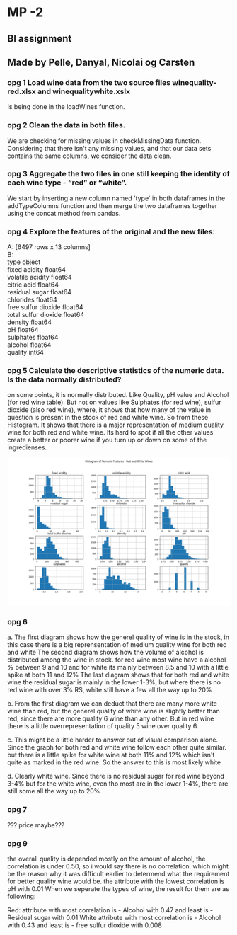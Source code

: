 # MP -2
## BI assignment
## Made by Pelle, Danyal, Nicolai og Carsten

### opg 1 Load wine data from the two source files winequality-red.xlsx and winequalitywhite.xslx

Is being done in the loadWines function.

### opg 2 Clean the data in both files. 

We are checking for missing values in checkMissingData function. Considering that there isn't any missing values, and that our data sets contains the same columns, we consider the data clean. 

### opg 3 Aggregate the two files in one still keeping the identity of each wine type - “red” or “white”. 

We start by inserting a new column named 'type' in both dataframes in the addTypeColumns function and then merge the two dataframes together using the concat method from pandas. 

### opg 4 Explore the features of the original and the new files: 

A: [6497 rows x 13 columns]\
B: \
type                     object\
fixed acidity           float64\
volatile acidity        float64\
citric acid             float64\
residual sugar          float64\
chlorides               float64\
free sulfur dioxide     float64\
total sulfur dioxide    float64\
density                 float64\
pH                      float64\
sulphates               float64\
alcohol                 float64\
quality                   int64

### opg 5 Calculate the descriptive statistics of the numeric data. Is the data normally distributed? 

on some points, it is normally distributed. Like Quality, pH value and Alcohol (for red wine table). But not on values like Sulphates (for red wine), sulfur dioxide (also red wine), where, it shows that how many of the value in question is present in the stock of red and white wine. So from these Histogram. It shows that there is a major representation of medium quality wine for both red and white wine. Its hard to spot if all the other values create a better or poorer wine if you turn up or down on some of the ingredienses.

<img src="Data\Graphs\HistogramOfDescriptiveStatisticRedAndWhite.png">


### opg 6

a.  The first diagram shows how the generel quality of wine is in the stock, in this case there is a big reprensentation of medium quality wine for both red and white
    The second diagram shows how the volume of alcohol is distributed among the wine in stock. for red wine most wine have a alcohol % between 9 and 10 and for white its mainly
    between 8.5 and 10 with a little spike at both 11 and 12%
    The last diagram shows that for both red and white wine the residual sugar is mainly in the lower 1-3%, but where there is no red wine with over 3% RS, white still have a few all the way up to 20%

b. From the first diagram we can deduct that there are many more white wine than red, but the generel quality of white wine is slightly better than red, since there are more quality
   6 wine than any other. But in red wine there is a little overrepresentation of quality 5 wine over quality 6.


c. This might be a little harder to answer out of visual comparison alone. Since the graph for both red and white wine follow each other quite similar. but there is a little spike
   for white wine at both 11% and 12% which isn't quite as marked in the red wine. So the answer to this is most likely white


d. Clearly white wine. Since there is no residual sugar for red wine beyond 3-4% but for the white wine, even tho most are in the lower 1-4%, there are still some all the way up to
   20% 


 ### opg 7

  ??? price maybe???


### opg 9

   the overall quality is depended mostly on the amount of alcohol, the correlation is under 0.50, so i would say there is no correlation. which might be the reason why it was difficult earlier to determend what the requirement for better quality wine would be. the 
   attribute with the lowest correlation is pH with 0.01
   When we seperate the types of wine, the result for them are as following:

   Red: attribute with most correlation is - Alcohol with 0.47 and least is - Residual sugar with 0.01
   White attribute with most correlation is - Alcohol with 0.43 and least is - free sulfur dioxide with 0.008
